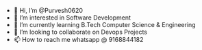 - 👋 Hi, I’m @Purvesh0620
- 👀 I’m interested in Software Development
- 🌱 I’m currently learning B.Tech Computer Science & Engineering
- 💞️ I’m looking to collaborate on Devops Projects
- 📫 How to reach me whatsapp @ 9168844182


<!---
Purvesh0620/Purvesh0620 is a ✨ special ✨ repository because its `README.md` (this file) appears on your GitHub profile.
You can click the Preview link to take a look at your changes.
--->
